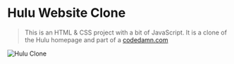 # Hulu Website Clone

> This is an HTML & CSS project with a bit of JavaScript. It is a clone of the Hulu homepage and part of a [codedamn.com](https://codedamn.com/project/solution/61596e898af4a90009defd16)


![Hulu Clone](/img/hulu.png)
